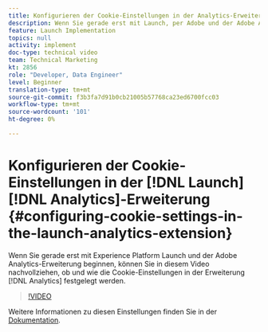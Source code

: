 ```yaml
---
title: Konfigurieren der Cookie-Einstellungen in der Analytics-Erweiterung starten
description: Wenn Sie gerade erst mit Launch, per Adobe und der Adobe Analytics-Erweiterung beginnen, hilft Ihnen dieses Video, zu verstehen, ob und wie Sie die Cookie-Einstellungen in der Analytics-Erweiterung festlegen.
feature: Launch Implementation
topics: null
activity: implement
doc-type: technical video
team: Technical Marketing
kt: 2856
role: "Developer, Data Engineer"
level: Beginner
translation-type: tm+mt
source-git-commit: f3b3fa7d91b0cb21005b57768ca23ed6700fcc03
workflow-type: tm+mt
source-wordcount: '101'
ht-degree: 0%

---
```



# Konfigurieren der Cookie-Einstellungen in der [!DNL Launch] [!DNL Analytics]-Erweiterung {#configuring-cookie-settings-in-the-launch-analytics-extension}

Wenn Sie gerade erst mit Experience Platform Launch und der Adobe Analytics-Erweiterung beginnen, können Sie in diesem Video nachvollziehen, ob und wie die Cookie-Einstellungen in der Erweiterung [!DNL Analytics] festgelegt werden.

>[!VIDEO](https://video.tv.adobe.com/v/27212/?quality=9)

Weitere Informationen zu diesen Einstellungen finden Sie in der [Dokumentation](https://docs.adobelaunch.com/extension-reference/web/adobe-analytics-extension#cookies).
